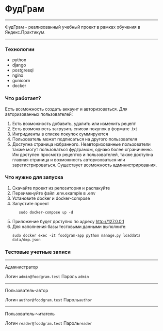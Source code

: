 # ФудГрам


***
ФудГрам - реализованный учебный проект в рамках обучения в Яндекс.Практикум.
***

### Технологии

- python
- django
- postgresql
- nginx
- gunicorn
- docker


### Что работает?

Есть возможность создать аккаунт и авторизоваться. Для авторизованных пользователей:
1) Есть возможность добавить, удалить или изменить рецепт
2) Есть возможность загрузить список покупок в формате .txt
3) Ингридиенты в списке покупок суммируются
4) Пользователь может подписаться на другого пользователя
5) Доступна страница избранного.
   Неавторизованные пользователи также могут пользоваться фудграмом, однако более ограниченно. Им доступен просмотр рецептов и пользователей, также доступна главная страница и возможность авторизоваться или зарегистрироваться.
   Существует возможность администрирования.

### Что нужно для запуска

1) Скачайте проект из репозитория и распакуйте
2) Переименуйте файл .env.example в .env
3) Установите docker и docker-compose
4) Запустите проект
    ```text
       sudo docker-compose up -d
    ```
5) Приложение будет доступно по адресу http://127.0.0.1
6) Для наполнения базы тестовыми данными выполните:
    ```text
    sudo docker exec -it foodgram-app python manage.py loaddata data/dmp.json
    ```
   
### Тестовые учетные записи
***
Администратор 

Логин `admin@foodgram.test`
Пароль `admin`
***
Пользователь-автор

Логин `author@foodgram.test`
Пароль`author`
***
Пользователь-читатель

Логин `reader@foodgram.test`
Пароль`reader`
